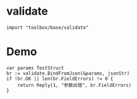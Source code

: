 
# validate
    import "toolbox/base/validate"


# Demo
```
var params TestStruct
br := validate.BindFromJson(&params, jsonStr)
if !br.OK || len(br.FieldErrors) != 0 {
    return Reply(1, "参数出错", br.FieldErrors)
}
```
